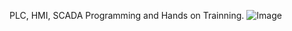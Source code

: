 PLC, HMI, SCADA Programming and Hands on Trainning.
![Image](https://github.com/user-attachments/assets/0b625935-7d8b-45fd-bd26-2c638d9b3224)
